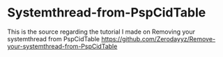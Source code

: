 # Systemthread-from-PspCidTable
This is the source regarding the tutorial I made on  Removing your systemthread from PspCidTable https://github.com/Zerodayyz/Remove-your-systemthread-from-PspCidTable

